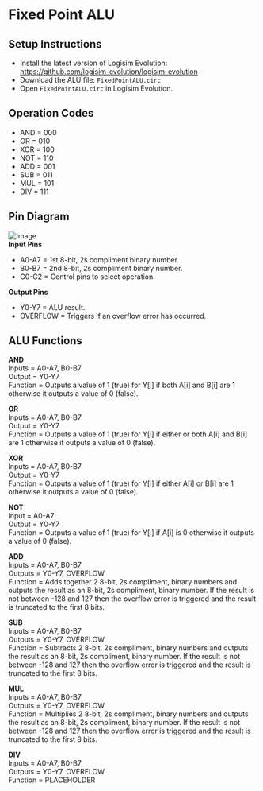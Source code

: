 # Fixed Point ALU
## Setup Instructions
- Install the latest version of Logisim Evolution: https://github.com/logisim-evolution/logisim-evolution
- Download the ALU file: `FixedPointALU.circ`
- Open `FixedPointALU.circ` in Logisim Evolution.

## Operation Codes
- AND = 000
- OR = 010
- XOR = 100
- NOT = 110
- ADD = 001
- SUB = 011
- MUL = 101
- DIV = 111
  
## Pin Diagram
![Image](https://github.com/user-attachments/assets/8bf06ee5-03ee-4c2f-b951-f682424d2907)<br/>
**Input Pins**
- A0-A7 = 1st 8-bit, 2s compliment binary number.
- B0-B7 = 2nd 8-bit, 2s compliment binary number.
- C0-C2 = Control pins to select operation.
  
**Output Pins**
  - Y0-Y7 = ALU result.
  - OVERFLOW = Triggers if an overflow error has occurred.

## ALU Functions
**AND**\
Inputs = A0-A7, B0-B7\
Output = Y0-Y7\
Function = Outputs a value of 1 (true) for Y[i] if both A[i] and B[i] are 1 otherwise it outputs a value of 0 (false).

**OR**\
Inputs = A0-A7, B0-B7\
Output = Y0-Y7\
Function = Outputs a value of 1 (true) for Y[i] if either or both A[i] and B[i] are 1 otherwise it outputs a value of 0 (false).

**XOR**\
Inputs = A0-A7, B0-B7\
Output = Y0-Y7\
Function = Outputs a value of 1 (true) for Y[i] if either A[i] or B[i] are 1 otherwise it outputs a value of 0 (false).

**NOT**\
Input = A0-A7\
Output = Y0-Y7\
Function = Outputs a value of 1 (true) for Y[i] if A[i] is 0 otherwise it outputs a value of 0 (false).

**ADD**\
Inputs = A0-A7, B0-B7\
Outputs = Y0-Y7, OVERFLOW\
Function = Adds together 2 8-bit, 2s compliment, binary numbers and outputs the result as an 8-bit, 2s compliment, binary number. If the result is not between -128 and 127 then the overflow error is triggered and the result is truncated to the first 8 bits.

**SUB**\
Inputs = A0-A7, B0-B7\
Outputs = Y0-Y7, OVERFLOW\
Function = Subtracts 2 8-bit, 2s compliment, binary numbers and outputs the result as an 8-bit, 2s compliment, binary number. If the result is not between -128 and 127 then the overflow error is triggered and the result is truncated to the first 8 bits.

**MUL**\
Inputs = A0-A7, B0-B7\
Outputs = Y0-Y7, OVERFLOW\
Function = Multiplies 2 8-bit, 2s compliment, binary numbers and outputs the result as an 8-bit, 2s compliment, binary number. If the result is not between -128 and 127 then the overflow error is triggered and the result is truncated to the first 8 bits.

**DIV**\
Inputs = A0-A7, B0-B7\
Outputs = Y0-Y7, OVERFLOW\
Function = PLACEHOLDER
